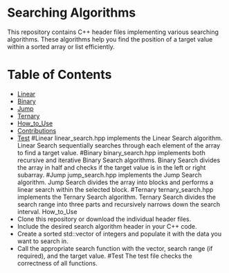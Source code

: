 # Searching Algorithms
This repository contains C++ header files implementing various searching algorithms. These algorithms help you find the position of a target value within a sorted array or list efficiently.
# Table of Contents
- [Linear](#Linear)
- [Binary](#Binary)
- [Jump](#Jump)
- [Ternary](#Ternary)
- [How_to_Use](#How_to_Use)
- [Contributions](#Contributions)
- [Test](#Test)
#Linear
linear_search.hpp implements the Linear Search algorithm. Linear Search sequentially searches through each element of the array to find a target value.
#Binary
binary_search.hpp implements both recursive and iterative Binary Search algorithms. Binary Search divides the array in half and checks if the target value is in the left or right subarray.
#Jump
jump_search.hpp implements the Jump Search algorithm. Jump Search divides the array into blocks and performs a linear search within the selected block.
#Ternary
ternary_search.hpp implements the Ternary Search algorithm. Ternary Search divides the search range into three parts and recursively narrows down the search interval.
How_to_Use
- Clone this repository or download the individual header files.
- Include the desired search algorithm header in your C++ code.
- Create a sorted std::vector of integers and populate it with the data you want to search in.
- Call the appropriate search function with the vector, search range (if required), and the target value.
#Test
The test file checks the correctness of all functions.
